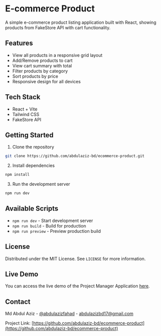 # E-commerce Product

A simple e-commerce product listing application built with React, showing products from FakeStore API with cart functionality.

## Features

- View all products in a responsive grid layout
- Add/Remove products to cart
- View cart summary with total
- Filter products by category
- Sort products by price
- Responsive design for all devices

## Tech Stack

- React + Vite
- Tailwind CSS
- FakeStore API

## Getting Started

1. Clone the repository

```bash
git clone https://github.com/abdulaziz-bd/ecommerce-product.git
```

2. Install dependencies

```bash
npm install
```

3. Run the development server

```bash
npm run dev
```

## Available Scripts

- `npm run dev` - Start development server
- `npm run build` - Build for production
- `npm run preview` - Preview production build

## License

Distributed under the MIT License. See `LICENSE` for more information.

## Live Demo

You can access the live demo of the Project Manager Application [here](https://vercel.app/).

## Contact

Md Abdul Aziz - [@abdulazizfahad](https://www.linkedin.com/in/abdulazizfahad/) - <abdulazizbd17@gmail.com>

Project Link: [https://github.com/abdulaziz-bd/ecommerce-product](https://github.com/abdulaziz-bd/ecommerce-product)
